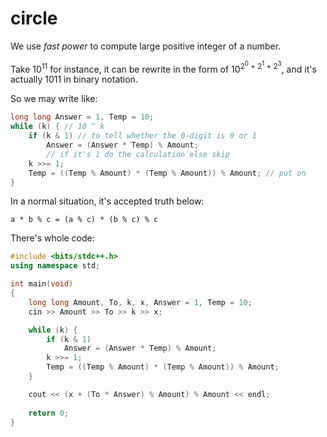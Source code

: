 # circle

We use *fast power* to compute large positive integer of a number.

Take 10<sup>11</sup> for instance, it can be rewrite in the form of 10<sup>2<sup>0</sup> + 2<sup>1</sup> + 2<sup>3</sup></sup>, and it's actually 1011 in binary notation.

So we may write like:

```c++
long long Answer = 1, Temp = 10;
while (k) { // 10 ^ k
	if (k & 1) // to tell whether the 0-digit is 0 or 1 
		Answer = (Answer * Temp) % Amount;
		// if it's 1 do the calculation else skip
	k >>= 1;
	Temp = ((Temp % Amount) * (Temp % Amount)) % Amount; // put on
}
```

In a normal situation, it's accepted truth below:

```
a * b % c = (a % c) * (b % c) % c
```

There's whole code:

```c++
#include <bits/stdc++.h>
using namespace std;

int main(void)
{
	long long Amount, To, k, x, Answer = 1, Temp = 10;
	cin >> Amount >> To >> k >> x;

	while (k) {
		if (k & 1)
			Answer = (Answer * Temp) % Amount;
		k >>= 1;
		Temp = ((Temp % Amount) * (Temp % Amount)) % Amount;
	}

	cout << (x + (To * Answer) % Amount) % Amount << endl;
	
	return 0;
}
```


